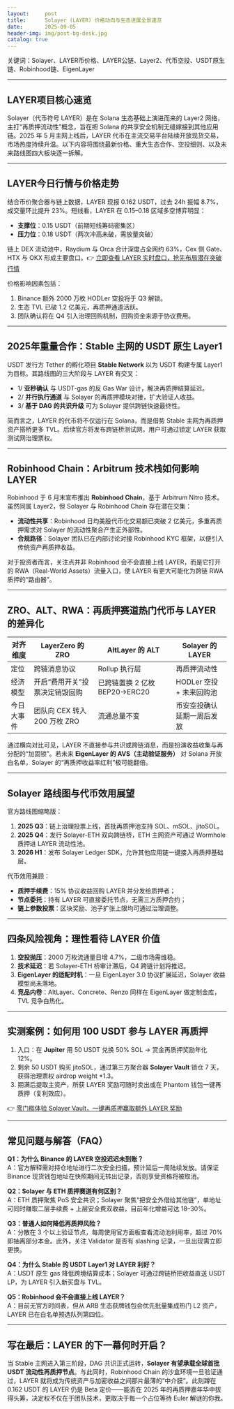 ```yaml
---
layout:     post
title:      Solayer (LAYER) 价格动向与生态进展全景速览
date:       2025-09-05
header-img: img/post-bg-desk.jpg
catalog: true
---
```


关键词：Solayer、LAYER币价格、LAYER公链、Layer2、代币空投、USDT原生链、Robinhood链、EigenLayer

---

## LAYER项目核心速览

Solayer（代币符号 LAYER）是在 Solana 生态基础上演进而来的 Layer2 网络，主打“再质押流动性”概念，旨在把 Solana 的共享安全机制无缝嫁接到其他应用链。2025 年 5 月主网上线后，LAYER 代币在主流交易平台陆续开放现货交易，市场热度持续升温。以下内容将围绕最新价格、重大生态合作、空投细则、以及未来路线图四大板块逐一拆解。

---

## LAYER今日行情与价格走势

结合币价聚合器与链上数据，LAYER 现报 0.162 USDT，过去 24h 振幅 8.7%，成交量环比提升 23%。短线看，LAYER 在 0.15–0.18 区域多空博弈明显：

- **支撑位**：0.15 USDT（前期短线筹码密集区）
- **压力位**：0.18 USDT（两次冲高未破，需放量突破）

链上 DEX 流动池中，Raydium 与 Orca 合计深度占全网约 63%，Cex 侧 Gate、HTX 与 OKX 形成主要盘口。👉 [立即查看 LAYER 实时盘口，抢先布局潜在突破行情](https://okxdog.com/)

价格影响因素包括：
1. Binance 额外 2000 万枚 HODLer 空投将于 Q3 解锁。
2. 生态 TVL 已破 1.2 亿美元，再质押通道活跃。
3. 团队确认将在 Q4 引入治理回购机制，回购资金来源于协议费用。

---

## 2025年重量合作：Stable 主网的 USDT 原生 Layer1

USDT 发行方 Tether 的孵化项目 **Stable Network** 以为 USDT 构建专属 Layer1 为目标。其路线图的三大阶段与 LAYER 有交叉：  
- 1/ **亚秒确认** 与 USDT-gas 的反 Gas War 设计，解决再质押结算延迟。  
- 2/ **并行执行通道** 与 Solayer 的再质押模块对接，扩大验证人收益。  
- 3/ **基于 DAG 的共识升级** 可为 Solayer 提供跨链快速最终性。

简而言之，LAYER 的代币将不仅运行在 Solana，而是借势 Stable 主网为再质押资产搭桥更多 TVL。后续官方将发布跨链桥测试网，用户可通过锁定 LAYER 获取测试网治理票权。

---

## Robinhood Chain：Arbitrum 技术栈如何影响 LAYER

Robinhood 于 6 月末宣布推出 **Robinhood Chain**，基于 Arbitrum Nitro 技术。虽然同属 Layer2，但 Solayer 与 Robinhood Chain 存在潜在交集：

- **流动性共享**：Robinhood 日均美股代币化交易额已突破 2 亿美元，多重再质押需求对 Solayer 的流动性聚合产生正外部性。
- **合规路径**：Solayer 团队已在内部讨论对接 Robinhood KYC 框架，以便引入传统资产再质押收益。

对于投资者而言，关注点并非 Robinhood 会不会直接上线 LAYER，而是它打开的 RWA（Real-World Assets）流量入口，使 LAYER 有更大可能化为跨链 RWA 质押的“路由器”。

---

## ZRO、ALT、RWA：再质押赛道热门代币与 LAYER 的差异化

| 对齐维度 | LayerZero 的 ZRO | AltLayer 的 ALT | Solayer 的 LAYER |
| --- | --- | --- | --- |
| 定位 | 跨链消息协议 | Rollup 执行层 | 再质押流动性 |
| 经济模型 | 开启“费用开关”投票决定销毁回购 | 已跨链置换 2 亿枚 BEP20→ERC20 | HODLer 空投 + 未来回购池 |
| 今日大事件 | 团队向 CEX 转入 200 万枚 ZRO | 流通总量不变 | 币安空投确认延期一周后发放 |

通过横向对比可见，LAYER 不直接参与共识或跨链消息，而是扮演收益收集与再分配的“加固锁”。若未来 **EigenLayer 的 AVS（主动验证服务）** 对 Solana 开放白名单，Solayer 的“再质押收益率红利”极可能翻倍。

---

## Solayer 路线图与代币效用展望

官方路线图缩略版：

1. **2025 Q3**：链上治理投票上线，首批再质押池支持 SOL、mSOL、jitoSOL。
2. **2025 Q4**：发行 Solayer-ETH 双向跨链桥，ETH 主网资产可通过 Wormhole 质押进 LAYER 流动性池。
3. **2026 H1**：发布 Solayer Ledger SDK，允许其他应用链一键接入再质押基础层。

代币效用兼顾：
- **质押手续费**：15% 协议收益回购 LAYER 并分发给质押者；
- **节点委托**：持有 LAYER 可直接委托节点，无需三方质押合约；
- **链上参数投票**：区块奖励、池子扩张上限均可通过治理调整。

---

## 四条风险视角：理性看待 LAYER 价值

1. **空投抛压**：2000 万枚流通量日增 4.7%，二级市场需维稳。
2. **技术延迟**：若 Solayer-ETH 桥审计滞后，Q4 跨链计划将推迟。
3. **EigenLayer 的适配时机**：一旦 EigenLayer 3.0 协议扩展延迟，Solayer 收益模型尚未落地。
4. **竞品内卷**：AltLayer、Concrete、Renzo 同样在 EigenLayer 做定制金库，TVL 竞争白热化。

---

## 实测案例：如何用 100 USDT 参与 LAYER 再质押

1. 入口：在 **Jupiter** 用 50 USDT 兑换 50% SOL → 赏金再质押奖励年化 12%。
2. 剩余 50 USDT 购买 jitoSOL，通过第三方聚合器 **Solayer Vault** 锁仓 7 天，获得治理票权 airdrop weight *1.3。
3. 期满后提取主资产，所获 LAYER 奖励可随时卖出或在 Phantom 钱包一键再质押（复利效应）。

👉 [零门槛体验 Solayer Vault，一键再质押赢取额外 LAYER 奖励](https://okxdog.com/)

---

## 常见问题与解答（FAQ）

**Q1：为什么 Binance 的 LAYER 空投迟迟未到账？**  
A：官方解释需对持仓地址进行二次安全扫描，预计延后一周陆续发放。请保证 Binance 现货钱包地址在快照期间无转出记录，否则享受资格将被取消。

**Q2：Solayer 与 ETH 质押赛道有何区别？**  
A：ETH 质押聚焦 PoS 安全共识；Solayer 聚焦“把安全外借给其他链”，单地址可同时赚取二层手续费 + 上层安全费双收益，目前年化增益可达 18–30%。

**Q3：普通人如何降低再质押风险？**  
A：分散在 3 个以上验证节点，每周使用官方面板查看流动池利用率，超过 70% 即抽离部分本金。此外，关注 Validator 是否有 slashing 记录，一旦出现需立即更换。

**Q4：为什么 Stable 的 USDT Layer1 对 LAYER 利好？**  
A：USDT 原生 gas 降低跨境结算成本；Solayer 可通过跨链桥把收益直送 USDT LP，为 LAYER 引入新买盘与 TVL。

**Q5：Robinhood 会不会直接上线 LAYER？**  
A：目前无官方时间表，但从 ARB 生态获牌钱包会优先批量集成热门 L2 资产，LAYER 已在白名单预选队列第四位。

---

## 写在最后：LAYER 的下一幕何时开启？

当 Stable 主网进入第三阶段，DAG 共识正式运转，**Solayer 有望承载全球首批 USDT 流动性再质押节点**。与此同时，Robinhood Chain 的沙盒环境一旦验证通过，LAYER 就将成为传统资产与加密收益之间那片最薄的“中介膜”。此刻蹲在 0.162 USDT 的 LAYER 仍是 Beta 定价——能否在 2025 年的再质押嘉年华中拔得头筹，决定权不仅在于团队技术，更取决于每一个占位等待 Euler 解谜的你我。